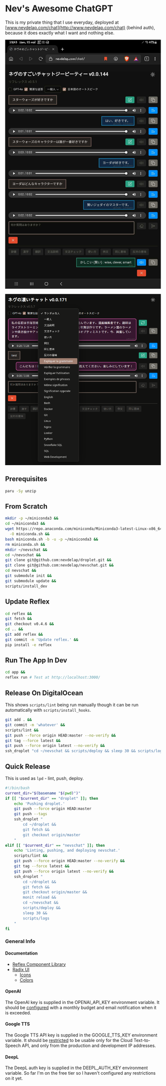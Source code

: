 # Nev's Awesome ChatGPT

This is my private thing that I use everyday, deployed at
[www.nevdelap.com/chat](http://www.nevdelap.com/chat) (behind auth), because it
does exactly what I want and nothing else.

<img
  src="screenshot.png"
  width="839px"
  alt="Screenshot of Nev's Awesome ChatGPT" />

<img
  src="screenshot2.png"
  width="839px"
  alt="Another screenshot of Nev's Awesome ChatGPT" />

## Prerequisites

```bash
paru -Sy unzip
```

## From Scratch

```bash
mkdir -p ~/miniconda3 &&
cd ~/miniconda3 &&
wget https://repo.anaconda.com/miniconda/Miniconda3-latest-Linux-x86_64.sh \
  -O miniconda.sh &&
bash miniconda.sh -b -u -p ~/miniconda3 &&
rm miniconda.sh &&
mkdir ~/nevschat &&
cd ~/nevschat &&
git clone git@github.com:nevdelap/droplet.git &&
git clone git@github.com:nevdelap/nevschat.git &&
cd nevschat &&
git submodule init &&
git submodule update &&
scripts/install_dev
```

## Update Reflex

```bash
cd reflex &&
git fetch &&
git checkout v0.4.6 &&
cd .. &&
git add reflex &&
git commit -m 'Update reflex.' &&
pip install -e reflex
```

## Run The App In Dev

```bash
cd app &&
reflex run # Test at http://localhost:3000/
```

## Release On DigitalOcean

This shows `scripts/lint` being run manually though it can be run automatically
with `scripts/install_hooks`.

```bash
git add . &&
git commit -m 'whatever' &&
scripts/lint &&
git push --force origin HEAD:master --no-verify &&
git tag --force latest &&
git push --force origin latest --no-verify &&
ssh_droplet "cd ~/nevschat && scripts/deploy && sleep 30 && scripts/logs"
```

## Quick Release

This is used as `lpd` - lint, push, deploy.

```bash
#!/bin/bash
current_dir="$(basename "$(pwd)")"
if [[ "$current_dir" == "droplet" ]]; then
    echo 'Pushing droplet.'
    git push --force origin HEAD:master
    git push --tags
    ssh_droplet "
        cd ~/droplet &&
        git fetch &&
        git checkout origin/master
    "
elif [[ "$current_dir" == "nevschat" ]]; then
    echo 'Linting, pushing, and deploying nevschat.'
    scripts/lint &&
    git push --force origin HEAD:master --no-verify &&
    git tag --force latest &&
    git push --force origin latest --no-verify &&
    ssh_droplet "
        cd ~/droplet &&
        git fetch &&
        git checkout origin/master &&
        monit reload &&
        cd ~/nevschat &&
        scripts/deploy &&
        sleep 30 &&
        scripts/logs
    "
fi
```

### General Info

#### Documentation

* [Reflex Component Library](https://reflex.dev/docs/library/)
* [Radix  UI](https://www.radix-ui.com/)
  * [Icons](https://lucide.dev/icons)
  * [Colors](https://www.radix-ui.com/colors)

#### OpenAI

The OpenAI key is supplied in the OPENAI_API_KEY environment variable. It should
be [configured](https://platform.openai.com/settings/organization/limits) with a
monthly budget and email notification when it is exceeded.

#### Google TTS

The Google TTS API key is supplied in the GOOGLE_TTS_KEY environment variable.
It should be [restricted](https://console.cloud.google.com/apis/credentials) to
be usable only for the Cloud Text-to-Speech API, and only from the production
and development IP addresses.

#### DeepL

The DeepL auth key is supplied in the DEEPL_AUTH_KEY environment variable. So
far I'm on the free tier so I haven't configured any restrictions on it yet.

